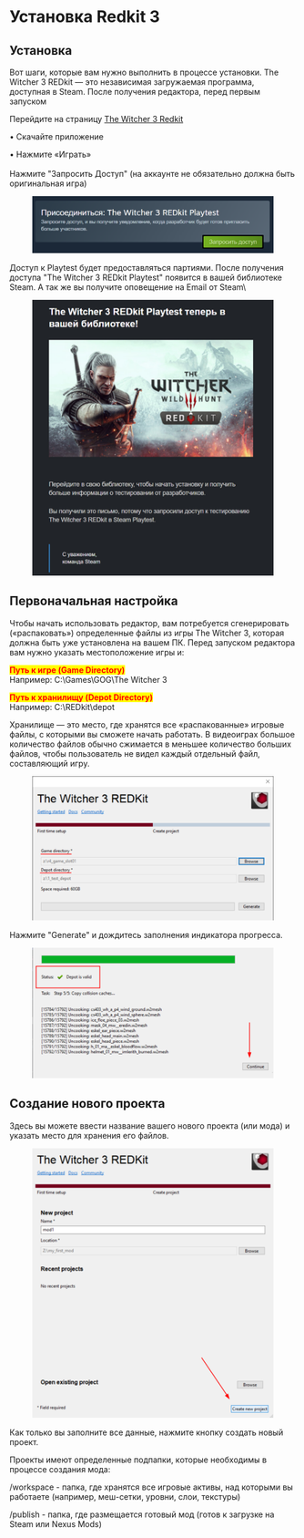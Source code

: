 # Установка Redkit 3

## Установка

Вот шаги, которые вам нужно выполнить в процессе установки. The Witcher 3 REDkit — это независимая загружаемая программа, доступная в Steam. После получения редактора, перед первым запуском

Перейдите на страницу [The Witcher 3 Redkit](https://store.steampowered.com/app/2684660/The\_Witcher\_3\_REDkit/)

• Скачайте приложение

• Нажмите «Играть»\
\
Нажмите "Запросить Доступ" (на аккаунте не обязательно должна быть оригинальная игра)

<figure><img src=".gitbook/assets/image (26).png" alt=""><figcaption></figcaption></figure>

Доступ к Playtest будет предоставляться партиями. После получения доступа "The Witcher 3 REDkit Playtest" появится в вашей библиотеке Steam. А так же вы получите оповещение на Email от Steam\


<figure><img src=".gitbook/assets/image (27).png" alt=""><figcaption></figcaption></figure>



## Первоначальная настройка

Чтобы начать использовать редактор, вам потребуется сгенерировать («распаковать») определенные файлы из игры The Witcher 3, которая должна быть уже установлена на вашем ПК. Перед запуском редактора вам нужно указать местоположение игры и:

<mark style="color:red;">**Путь к игре (Game Directory)**</mark> \
Например: C:\Games\GOG\The Witcher 3

<mark style="color:red;">**Путь к хранилищу (Depot Directory)**</mark>\
Например: C:\REDkit\depot

Хранилище — это место, где хранятся все «распакованные» игровые файлы, с которыми вы сможете начать работать. В видеоиграх большое количество файлов обычно сжимается в меньшее количество больших файлов, чтобы пользователь не видел каждый отдельный файл, составляющий игру.&#x20;

<figure><img src=".gitbook/assets/image (28).png" alt=""><figcaption></figcaption></figure>

Нажмите "Generate" и дождитесь заполнения индикатора прогресса.

<figure><img src=".gitbook/assets/image (29).png" alt=""><figcaption></figcaption></figure>

## Создание нового проекта

Здесь вы можете ввести название вашего нового проекта (или мода) и указать место для хранения его файлов.

<figure><img src=".gitbook/assets/image (30).png" alt=""><figcaption></figcaption></figure>

Как только вы заполните все данные, нажмите кнопку создать новый проект.

Проекты имеют определенные подпапки, которые необходимы в процессе создания мода:

/workspace - папка, где хранятся все игровые активы, над которыми вы работаете (например, меш-сетки, уровни, слои, текстуры)

/publish - папка, где размещается готовый мод (готов к загрузке на Steam или Nexus Mods)
